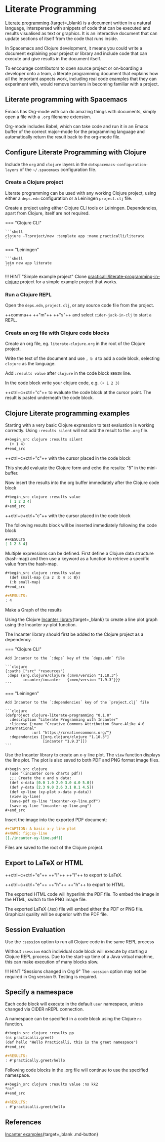 # Literate Programming

[Literate programming ](https://en.wikipedia.org/wiki/Literate_programming){target=_blank} is a document written in a natural language, interspersed with snippets of code that can be executed and results visualised as text or graphics.  It is an interactive document that can update sections of itself from the code that runs inside.

In Spacemacs and Clojure development, it means you could write a document explaining your project or library and include code that can execute and give results in the document itself.

To encourage contributors to open source project or on-boarding a developer onto a team, a literate programming document that explains how all the important aspects work, including real code examples that they can experiment with, would remove barriers in becoming familiar with a project.


## Literate programming with Spacemacs

Emacs has Org-mode with can do amazing things with documents, simply open a file with a `.org` filename extension.

Org-mode includes Babel, which can take code and run it in an Emacs buffer of the correct major-mode for the programming language and automatically return the result back to the org-mode file.


## Configure Literate Programming with Clojure

Include the `org` and `clojure` layers in the `dotspacemacs-configuration-layers` of the `~/.spacemacs` configuration file.


### Create a Clojure project

Literate programming can be used with any working Clojure project, using either a `deps.edn` configuration or a Leiningen `project.clj` file.

Create a project using either Clojure CLI tools or Leiningen.  Dependencies, apart from Clojure, itself are not required.

=== "Clojure CLI"

    ```shell
    clojure -T:project/new :template app :name practicalli/literate
    ```

=== "Leiningen"

    ```shell
    lein new app literate
    ```

!!! HINT "Simple example project"
    Clone [practicalli/literate-programming-in-clojure](https://github.com/practicalli/literate-programming-in-clojure) project for a simple example project that works.


### Run a Clojure REPL

Open the `deps.edn`, `project.clj`, or any source code file from the project.

++comma++ ++"m"++ ++"s"++ and select `cider-jack-in-clj` to start a REPL.


### Create an org file with Clojure code blocks

Create an org file, eg. `literate-clojure.org` in the root of the Clojure project.

Write the text of the document and use `, b d` to add a code block, selecting `clojure` as the language.

Add `:results value` after `clojure` in the code block `BEGIN` line.

In the code block write your clojure code, e.g. `(+ 1 2 3)`

++ctrl+c+ctrl+"c"++ to evaluate the code block at the cursor point. The result is pasted underneath the code block.


## Clojure Literate programming examples

Starting with a very basic Clojure expression to test evaluation is working correctly.  Using `:results silent` will not add the result to the `.org` file.

```org
#+begin_src clojure :results silent
  (+ 1 4)
#+end_src
```

++ctrl+c+ctrl+"c"++ with the cursor placed in the code block

This should evaluate the Clojure form and echo the results: "5" in the mini-buffer.

Now insert the results into the org buffer immediately after the Clojure code block

```org
#+begin_src clojure :results value
  [ 1 2 3 4]
#+end_src
```

++ctrl+c+ctrl+"c"++ with the cursor placed in the code block

The following results block will be inserted immediately following the code block

```org
#+RESULTS
[ 1 2 3 4]
```

Multiple expressions can be defined.  First define a Clojure data structure (hash-map) and then use a keyword as a function to retrieve a specific value from the hash-map.

```org
#+begin_src clojure :results value
  (def small-map {:a 2 :b 4 :c 8})
  (:b small-map)
#+end_src

#+RESULTS:
: 4
```

Make a Graph of the results

Using the Clojure [Incanter library](https://github.com/incanter/incanter){target=_blank} to create a line plot graph using the Incanter xy-plot function.

The Incanter library should first be added to the Clojure project as a dependency.

=== "Clojure CLI"

    Add Incanter to the `:deps` key of the `deps.edn` file

    ```clojure
    {:paths ["src" "resources"]
     :deps {org.clojure/clojure {:mvn/version "1.10.3"}
            incanter/incanter   {:mvn/version "1.9.3"}}}
    ```

=== "Leiningen"

    Add Incanter to the `:dependencies` key of the `project.clj` file

    ```clojure
    (defproject clojure-literate-programming "0.1.0"
      :description "Literate Programming with Incanter"
      :license {:name "Creative Commons Attribution Share-Alike 4.0 International"
                :url "https://creativecommons.org/"}
      :dependencies [[org.clojure/clojure "1.10.3"]
                     [incanter "1.9.3"]])
    ```


Use the Incanter library to create an x-y line plot. The `view` function displays the line plot. The plot is also saved to both PDF and PNG format image files.

```org
#+begin_src clojure
  (use '(incanter core charts pdf))
  ;;; Create the x and y data:
  (def x-data [0.0 1.0 2.0 3.0 4.0 5.0])
  (def y-data [2.3 9.0 2.6 3.1 8.1 4.5])
  (def xy-line (xy-plot x-data y-data))
  (view xy-line)
  (save-pdf xy-line "incanter-xy-line.pdf")
  (save xy-line "incanter-xy-line.png")
#+end_src
```

Insert the image into the exported PDF document:

```org
#+CAPTION: A basic x-y line plot
#+NAME: fig:xy-line
[[./incanter-xy-line.pdf]]
```

Files are saved to the root of the Clojure project.


## Export to LaTeX or HTML

++ctrl+c+ctrl+"e"++ ++"l"++ ++"l"++ to export to LaTeX.

 ++ctrl+c+ctrl+"e"++ ++"h"++ ++"h"++ to export to HTML.

The exported HTML code will hyperlink the PDF file. To embed the image in the HTML, switch to the PNG image file.

The exported LaTeX (.tex) file will embed either the PDF or PNG file. Graphical quality will be superior with the PDF file.


## Session Evaluation

Use the `:session` option to run all Clojure code in the same REPL process

Without `:session` each individual code block will execute by starting a Clojure REPL process. Due to the start-up time of a Java virtual machine, this can make execution of many blocks slow.

!!! HINT "Sessions changed in Org 9"
    The `:session` option may not be required in Org version 9.  Testing is required.


## Specify a namespace

Each code block will execute in the default `user` namespace, unless changed via CIDER nREPL connection.

A namespace can be specified in a code block using the Clojure `ns` function.

```org
#+begin_src clojure :results pp
(ns practicalli.greet)
(def hello "Hello Practicalli, this is the greet namespace")
#+end_src

#+RESULTS:
: #'practically.greet/hello
```

Following code blocks in the .org file will continue to use the specified namespace.

```org
#+begin_src clojure :results value :ns kk2
*ns*
#+end_src

#+RESULTS:
: #'practicalli.greet/hello
```

## References

[Incanter examples](https://github.com/incanter/incanter#usage){target=_blank .md-button}

